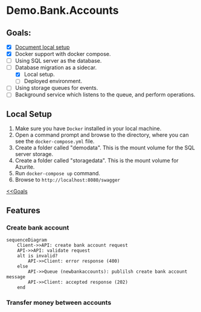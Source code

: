 # Demo.Bank.Accounts

## Goals:

- [x] [Document local setup](#local-setup)
- [x] Docker support with docker compose. 
- [ ] Using SQL server as the database.
- [ ] Database migration as a sidecar.
  - [x] Local setup.
  - [ ] Deployed environment.
- [ ] Using storage queues for events.
- [ ] Background service which listens to the queue, and perform operations.

## Local Setup

1. Make sure you have `Docker` installed in your local machine.
2. Open a command prompt and browse to the directory, where you can see the `docker-compose.yml` file.
3. Create a folder called "demodata". This is the mount volume for the SQL server storage.
4. Create a folder called "storagedata". This is the mount volume for Azurite.
5. Run `docker-compose up` command.
6. Browse to `http://localhost:8080/swagger`

[<<Goals](#goals)

## Features

### Create bank account

```mermaid
sequenceDiagram
    Client->>API: create bank account request
    API->>API: validate request
    alt is invalid?
        API->>Client: error response (400)
    else
        API->>Queue (newbankaccounts): publilsh create bank account message
        API->>Client: accepted response (202)
    end
```

### Transfer money between accounts
